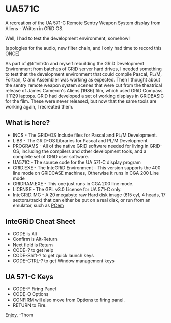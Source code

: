 # UA571C

A recreation of the UA 571-C Remote Sentry Weapon System display from Aliens - Written in GRiD OS.

Well, I had to test the development environment, somehow!

(apologies for the audio, new filter chain, and I only had time to record this ONCE)

As part of @tr1nitr0n and myself rebuilding the GRiD Development Environment from batches of GRiD server hard drives, I needed something to test that the development environment that could compile Pascal, PL/M, Fortran, C and Assembler was working as expected. Then I thought about the sentry remote weapon system scenes that were cut from the theatrical release of James Cameron's Aliens (1986) film, which used GRiD Compass II 1129 laptops. GRiD had developed a set of working displays in GRiDBASIC for the film. These were never released, but now that the same tools are working again, I recreated them.

## What is here?

* INCS - The GRiD-OS Include files for Pascal and PL/M Development.
* LIBS - The GRiD-OS Libraries for Pascal and PL/M Development
* PROGRAMS - All of the native GRiD software needed for living in GRiD-OS, including the compilers and other development tools, and a complete set of GRiD user software.
* UA571C - The source code for the UA 571-C display program
* GRID.EXE - The InteGRiD Environment - This version supports the 400 line mode on GRiDCASE machines, Otherwise it runs in CGA 200 Line mode
* GRIDRAM.EXE - This one just runs in CGA 200 line mode.
* LICENSE - The GPL v3.0 License for UA 571-C only.
* InteGRiD.IMG - A 20 megabyte raw Hard disk image (615 cyl, 4 heads, 17 sectors/track) that can either be put on a real disk, or run from an emulator, such as [PCem](https://github.com/sarah-walker-pcem/pcem)

## InteGRiD Cheat Sheet

* CODE is Alt
* Confirm is Alt-Return
* Next field is Return
* CODE-? to get help
* CODE-Shift-? to get quick launch keys
* CODE-CTRL-? to get Window management keys

## UA 571-C Keys

* CODE-F Firing Panel
* CODE-O Options
* CONFIRM will also move from Options to firing panel.
* RETURN to Fire.

Enjoy, -Thom
